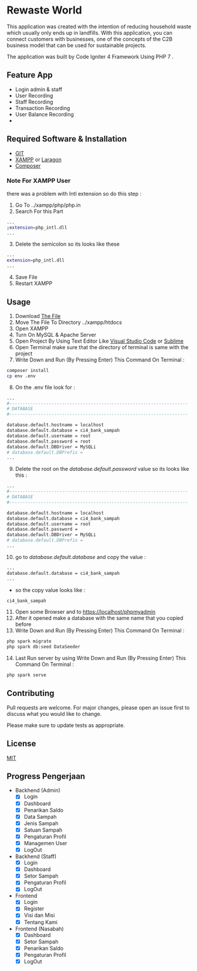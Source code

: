 # Rewaste World

This application was created with the intention of reducing household waste which usually only ends up in landfills. With this application, you can connect customers with businesses, one of the concepts of the C2B business model that can be used for sustainable projects.
 
The application was built by Code Igniter 4 Framework Using PHP 7 .

## Feature App
- Login admin & staff
- User Recording 
- Staff Recording
- Transaction Recording
- User Balance Recording
- 

## Required Software & Installation
- [GIT](https://git-scm.com/downloads)
- [XAMPP](https://www.apachefriends.org/download.html) or [Laragon](https://laragon.org/download/index.html)
- [Composer](https://getcomposer.org/download/)

### Note For XAMPP User
there was a problem with Intl extension so do this step : 

1. Go To ../xampp/php/php.in
2. Search For this Part 
```bash
...
;extension=php_intl.dll 
...
```
3. Delete the semicolon so its looks like these
```bash
...
extension=php_intl.dll 
...
```

4. Save File
5. Restart XAMPP


## Usage
1. Download [The File](https://github.com/tiangithub123/aplikasi-bank-sampah-ci4)
2. Move The File To Directory ../xampp/htdocs
3. Open XAMPP
4. Turn On MySQL & Apache Server 
5. Open Project By Using Text Editor Like [Visual Studio Code](https://code.visualstudio.com/download) or [Sublime](https://www.sublimetext.com/3)
6. Open Terminal make sure that the directory of terminal is same with the project 
7. Write Down and Run (By Pressing Enter) This Command On Terminal :
```bash
composer install
cp env .env
```
8. On the .env file look for : 
```bash
...
#--------------------------------------------------------------------
# DATABASE
#--------------------------------------------------------------------

database.default.hostname = localhost
database.default.database = ci4_bank_sampah
database.default.username = root
database.default.password = root
database.default.DBDriver = MySQLi
# database.default.DBPrefix =
...
```
9. Delete the root on the *database.default.password* value so its looks like this : 
```bash
...
#--------------------------------------------------------------------
# DATABASE
#--------------------------------------------------------------------

database.default.hostname = localhost
database.default.database = ci4_bank_sampah
database.default.username = root
database.default.password = 
database.default.DBDriver = MySQLi
# database.default.DBPrefix =
...
```
10. go to *database.default.database* and copy the  value :
```bash
...
database.default.database = ci4_bank_sampah
...
```
- so the copy value looks like : 
```bash
ci4_bank_sampah
```

11. Open some Browser and  to [https://localhost/phpmyadmin](https://localhost/phpmyadmin)
12. After it opened make a database with the same name that you copied before 
13. Write Down and Run (By Pressing Enter) This Command On Terminal :
```bash
php spark migrate
php spark db:seed DataSeeder
```
14. Last Run server  by using  Write Down and Run (By Pressing Enter) This Command On Terminal :

```bash
php spark serve
```

## Contributing
Pull requests are welcome. For major changes, please open an issue first to discuss what you would like to change.

Please make sure to update tests as appropriate.

## License
[MIT](https://choosealicense.com/licenses/mit/)

## Progress Pengerjaan

- Backhend (Admin)
  - [x] Login
  - [x] Dashboard
  - [x] Penarikan Saldo
  - [x] Data Sampah
  - [x] Jenis Sampah
  - [x] Satuan Sampah
  - [x] Pengaturan Profil
  - [x] Managemen User
  - [x] LogOut
- Backhend (Staff)
  - [x] Login
  - [x] Dashboard
  - [x] Setor Sampah
  - [x] Pengaturan Profil
  - [x] LogOut

- Frontend
  - [x] Login
  - [x] Register
  - [x] Visi dan Misi
  - [x] Tentang Kami
- Frontend (Nasabah)
  - [x] Dashboard
  - [x] Setor Sampah
  - [x] Penarikan Saldo
  - [x] Pengaturan Profil
  - [x] LogOut
